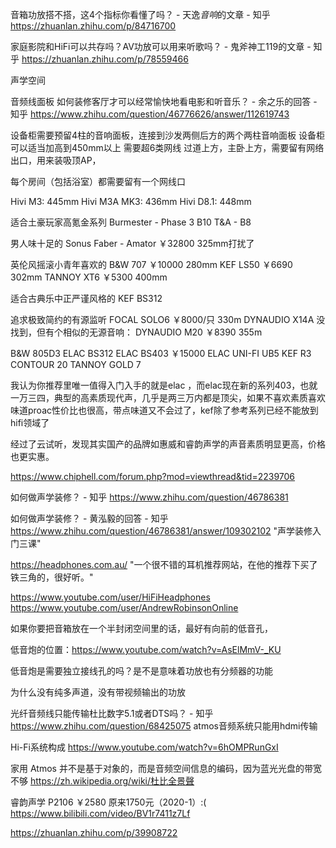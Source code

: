 

[1]: https://post.smzdm.com/p/426525/
[1]: https://post.smzdm.com/p/427203/
[1]: https://post.smzdm.com/p/429286/


音箱功放搭不搭，这4个指标你看懂了吗？ - 天逸<em>音响</em>的文章 - 知乎
https://zhuanlan.zhihu.com/p/84716700

家庭影院和HiFi可以共存吗？AV功放可以用来听歌吗？ - 鬼斧神工119的文章 - 知乎
https://zhuanlan.zhihu.com/p/78559466

声学空间

音频线面板
如何装修客厅才可以经常愉快地看电影和听音乐？ - 余之乐的回答 - 知乎
https://www.zhihu.com/question/46776626/answer/112619743

设备柜需要预留4柱的音响面板，连接到沙发两侧后方的两个两柱音响面板
设备柜可以适当加高到450mm以上
需要超6类网线
过道上方，主卧上方，需要留有网络出口，用来装吸顶AP，

每个房间（包括浴室）都需要留有一个网线口

Hivi M3: 445mm
Hivi M3A MK3: 436mm
Hivi D8.1: 448mm

[1]: https://www.bilibili.com/video/BV15Z4y1H7fm "十大书架音箱"

适合土豪玩家高氪金系列
Burmester - Phase 3 B10
T&A - B8

男人味十足的
Sonus Faber - Amator ￥32800 325mm打扰了

英伦风摇滚小青年喜欢的
B&W 707 ￥10000 280mm
KEF LS50 ￥6690 302mm
TANNOY XT6 ￥5300 400mm

适合古典乐中正严谨风格的
KEF BS312

追求极致简约的有源监听
FOCAL SOLO6 ￥8000/只 330m
DYNAUDIO X14A 没找到，但有个相似的无源音响：
DYNAUDIO M20 ￥8390 355m

B&W 805D3
ELAC BS312
ELAC BS403 ￥15000
ELAC UNI-FI UB5
KEF R3
CONTOUR 20
TANNOY GOLD 7

我认为你推荐里唯一值得入门入手的就是elac ，而elac现在新的系列403，也就一万三四，典型的高素质现代声，几乎是两三万内都是顶尖，如果不喜欢素质喜欢味道proac性价比也很高，带点味道又不会过了，kef除了参考系列已经不能放到hifi领域了

经过了云试听，发现其实国产的品牌如惠威和睿韵声学的声音素质明显更高，价格也更实惠。


https://www.chiphell.com/forum.php?mod=viewthread&tid=2239706

如何做声学装修？ - 知乎
https://www.zhihu.com/question/46786381

如何做声学装修？ - 黄泓毅的回答 - 知乎
https://www.zhihu.com/question/46786381/answer/109302102 "声学装修入门三课"


https://headphones.com.au/ "一个很不错的耳机推荐网站，在他的推荐下买了铁三角的，很好听。"


https://www.youtube.com/user/HiFiHeadphones
https://www.youtube.com/user/AndrewRobinsonOnline

如果你要把音箱放在一个半封闭空间里的话，最好有向前的低音孔，

低音炮的位置：https://www.youtube.com/watch?v=AsElMmV-_KU

低音炮是需要独立接线孔的吗？是不是意味着功放也有分频器的功能


为什么没有纯多声道，没有带视频输出的功放



光纤音频线只能传输杜比数字5.1或者DTS吗？ - 知乎
https://www.zhihu.com/question/68425075
atmos音频系统只能用hdmi传输

Hi-Fi系统构成
https://www.youtube.com/watch?v=6hOMPRunGxI

家用 Atmos 并不是基于对象的，而是音频空间信息的编码，因为蓝光光盘的带宽不够
https://zh.wikipedia.org/wiki/杜比全景聲


睿韵声学 P2106 ￥2580 原来1750元（2020-1）:(
https://www.bilibili.com/video/BV1r7411z7Lf

https://zhuanlan.zhihu.com/p/39908722


[1]: http://bbs.hifidiy.net/forum.php?mod=redirect&goto=findpost&ptid=951522&pid=22500369 "摆位和倒向孔开前，开后没有关系"

